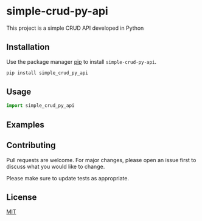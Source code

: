 # simple-crud-py-api
This project is a simple CRUD API developed in Python

## Installation

Use the package manager [pip](https://pip.pypa.io/en/stable/) to install `simple-crud-py-api`.

```bash
pip install simple_crud_py_api
```

## Usage

```python
import simple_crud_py_api

```
## Examples

## Contributing

Pull requests are welcome. For major changes, please open an issue first
to discuss what you would like to change.

Please make sure to update tests as appropriate.

## License

[MIT](https://choosealicense.com/licenses/mit/)